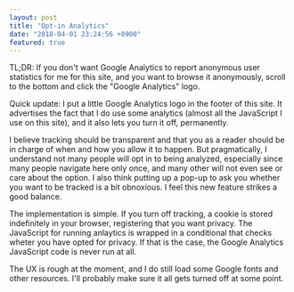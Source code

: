 ```yaml
---
layout: post
title: "Opt-in Analytics"
date: "2018-04-01 23:24:56 +0900"
featured: true
---
```


TL;DR: If you don't want Google Analytics to report anonymous user statistics for me for this site, and you want to browse it anonymously, scroll to the bottom and click the "Google Analytics" logo.

Quick update: I put a little Google Analytics logo in the footer of this site. It advertises the fact that I do use some analytics (almost all the JavaScript I use on this site), and it also lets you turn it off, permanently.

I believe tracking should be transparent and that you as a reader should be in charge of when and how you allow it to happen. But pragmatically, I understand not many people will opt in to being analyzed, especially since many people navigate here only once, and many other will not even see or care about the option. I also think putting up a pop-up to ask you whether you want to be tracked is a bit obnoxious. I feel this new feature strikes a good balance.

The implementation is simple. If you turn off tracking, a cookie is stored indefinitely in your browser, registering that you want privacy. The JavaScript for running anlaytics is wrapped in a conditional that checks wheter you have opted for privacy. If that is the case, the Google Analytics JavaScript code is never run at all.

The UX is rough at the moment, and I do still load some Google fonts and other resources. I'll probably make sure it all gets turned off at some point.
